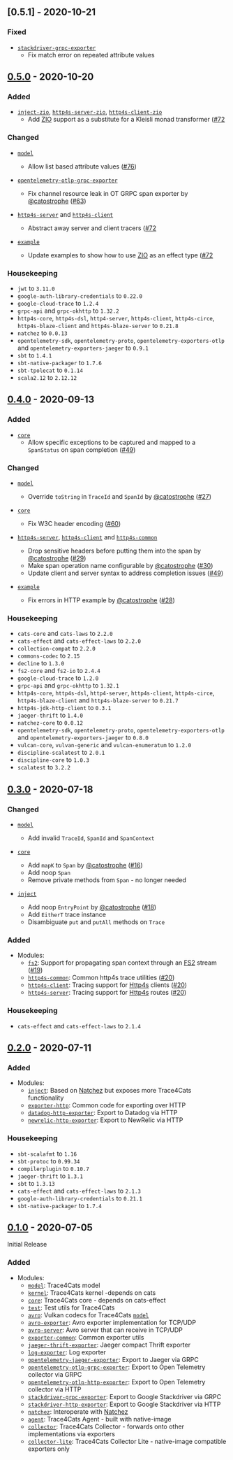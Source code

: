 ## [0.5.1] - 2020-10-21

### Fixed

* [`stackdriver-grpc-exporter`]
  - Fix match error on repeated attribute values

## [0.5.0] - 2020-10-20

### Added

* [`inject-zio`], [`http4s-server-zio`],  [`http4s-client-zio`]
  - Add [ZIO] support as a substitute for a Kleisli monad transformer ([#72](../../pull/72)
  

### Changed

* [`model`]
  - Allow list based attribute values ([#76](../../pull/76))
  
* [`opentelemetry-otlp-grpc-exporter`]
  - Fix channel resource leak in OT GRPC span exporter by [@catostrophe] ([#63](../../pull/63))

* [`http4s-server`] and  [`http4s-client`]
  - Abstract away server and client tracers ([#72](../../pull/72)
  
* [`example`]
  - Update examples to show how to use [ZIO] as an effect type ([#72](../../pull/72)

### Housekeeping

  - `jwt` to `3.11.0`
  - `google-auth-library-credentials` to `0.22.0`
  - `google-cloud-trace` to `1.2.4`
  - `grpc-api` and `grpc-okhttp` to `1.32.2`
  - `http4s-core`, `http4s-dsl`, `http4-server`, `http4s-client`, `http4s-circe`, `http4s-blaze-client` 
  and `http4s-blaze-server` to `0.21.8`  
  - `natchez` to `0.0.13`
  - `opentelemetry-sdk`, `opentelemetry-proto`, `opentelemetry-exporters-otlp` and `opentelemetry-exporters-jaeger` to
  `0.9.1`  
  - `sbt` to `1.4.1`
  - `sbt-native-packager` to `1.7.6`
  - `sbt-tpolecat` to `0.1.14`
  - `scala2.12` to `2.12.12`

## [0.4.0] - 2020-09-13

### Added

* [`core`]
  - Allow specific exceptions to be captured and mapped to a `SpanStatus` on span completion ([#49](../../pull/49))

### Changed

* [`model`]
  - Override `toString` in `TraceId` and `SpanId` by [@catostrophe] ([#27](../../pull/27))
  
* [`core`]
  - Fix W3C header encoding ([#60](../../pull/60))

* [`http4s-server`],  [`http4s-client`] and [`http4s-common`]
  - Drop sensitive headers before putting them into the span by [@catostrophe] ([#29](../../pull/29))
  - Make span operation name configurable by [@catostrophe] ([#30](../../pull/30))
  - Update client and server syntax to address completion issues ([#49](../../pull/49))
  
* [`example`]
  - Fix errors in HTTP example by [@catostrophe] ([#28](../../pull/28))

### Housekeeping

  - `cats-core` and `cats-laws` to `2.2.0`
  - `cats-effect` and `cats-effect-laws` to `2.2.0`
  - `collection-compat` to `2.2.0`
  - `commons-codec` to `2.15`
  - `decline` to `1.3.0`
  - `fs2-core` and `fs2-io` to `2.4.4`
  - `google-cloud-trace` to `1.2.0`
  - `grpc-api` and `grpc-okhttp` to `1.32.1`
  - `http4s-core`, `http4s-dsl`, `http4-server`, `http4s-client`, `http4s-circe`, `http4s-blaze-client` 
  and `http4s-blaze-server` to `0.21.7`
  - `http4s-jdk-http-client` to `0.3.1`
  - `jaeger-thrift` to `1.4.0`
  - `natchez-core` to `0.0.12`
  - `opentelemetry-sdk`, `opentelemetry-proto`, `opentelemetry-exporters-otlp` and `opentelemetry-exporters-jaeger` to
  `0.8.0`
  - `vulcan-core`, `vulvan-generic` and `vulcan-enumeratum` to `1.2.0`
  - `discipline-scalatest` to `2.0.1`
  - `discipline-core` to `1.0.3`
  - `scalatest` to `3.2.2`
  
## [0.3.0] - 2020-07-18

### Changed

* [`model`]
  - Add invalid `TraceId`, `SpanId` and `SpanContext`

* [`core`]
  - Add `mapK` to `Span` by [@catostrophe] ([#16](../../pull/16))
  - Add noop `Span`
  - Remove private methods from `Span` - no longer needed
  
* [`inject`]
  - Add noop `EntryPoint` by [@catostrophe] ([#18](../../pull/18))
  - Add `EitherT` trace instance
  - Disambiguate `put` and `putAll` methods on `Trace`

### Added

* Modules:
  - [`fs2`]: Support for propagating span context through an [FS2] stream ([#19](../../pull/19))
  - [`http4s-common`]: Common http4s trace utilities ([#20](../../pull/20))
  - [`http4s-client`]: Tracing support for [Http4s] clients ([#20](../../pull/20))
  - [`http4s-server`]: Tracing support for [Http4s] routes ([#20](../../pull/20))

### Housekeeping
  - `cats-effect` and `cats-effect-laws` to `2.1.4`
  
## [0.2.0] - 2020-07-11

### Added

* Modules:
  - [`inject`]: Based on [Natchez] but exposes more Trace4Cats functionality
  - [`exporter-http`]: Common code for exporting over HTTP
  - [`datadog-http-exporter`]: Export to Datadog via HTTP
  - [`newrelic-http-exporter`]: Export to NewRelic via HTTP

### Housekeeping
  - `sbt-scalafmt` to `1.16`
  - `sbt-protoc` to `0.99.34`
  - `compilerplugin` to `0.10.7`
  - `jaeger-thrift` to `1.3.1`
  - `sbt` to `1.3.13`
  - `cats-effect` and `cats-effect-laws` to `2.1.3`
  - `google-auth-library-credentials` to `0.21.1`
  - `sbt-native-packager` to `1.7.4`

## [0.1.0] - 2020-07-05

Initial Release

### Added

* Modules:
  - [`model`]: Trace4Cats model
  - [`kernel`]: Trace4Cats kernel -depends on cats
  - [`core`]: Trace4Cats core - depends on cats-effect
  - [`test`]: Test utils for Trace4Cats
  - [`avro`]: Vulkan codecs for Trace4Cats [`model`]
  - [`avro-exporter`]: Avro exporter implementation for TCP/UDP
  - [`avro-server`]: Avro server that can receive in TCP/UDP
  - [`exporter-common`]: Common exporter utils
  - [`jaeger-thrift-exporter`]: Jaeger compact Thrift exporter
  - [`log-exporter`]: Log exporter
  - [`opentelemetry-jaeger-exporter`]: Export to Jaeger via GRPC
  - [`opentelemetry-otlp-grpc-exporter`]: Export to Open Telemetry collector via GRPC
  - [`opentelemetry-otlp-http-exporter`]: Export to Open Telemetry collector via HTTP
  - [`stackdriver-grpc-exporter`]: Export to Google Stackdriver via GRPC
  - [`stackdriver-http-exporter`]: Export to Google Stackdriver via HTTP
  - [`natchez`]: Interoperate with [Natchez]
  - [`agent`]: Trace4Cats Agent - built with native-image
  - [`collector`]: Trace4Cats Collector - forwards onto other implementations via exporters
  - [`collector-lite`]: Trace4Cats Collector Lite - native-image compatible exporters only

[`model`]: modules/model
[`kernel`]: modules/kernel
[`core`]: modules/core
[`inject`]: modules/inject
[`inject-zio`]: modules/inject-zio
[`fs2`]: modules/fs2
[`example`]: modules/example
[`http4s-common`]: modules/http4s-common
[`http4s-client`]: modules/http4s-client
[`http4s-server`]: modules/http4s-server
[`http4s-client-zio`]: modules/http4s-client-zio
[`http4s-server-zio`]: modules/http4s-server-zio
[`test`]: modules/avro
[`avro`]: modules/avro
[`avro-exporter`]: modules/avro-exporter
[`avro-server`]: modules/avro-exporter
[`exporter-common`]: modules/exporter-common
[`exporter-http`]: modules/exporter-http
[`jaeger-thrift-exporter`]: modules/jaeger-thrift-exporter
[`log-exporter`]: modules/log-exporter
[`opentelemetry-jaeger-exporter`]: modules/opentelemetry-jaeger-export
[`opentelemetry-otlp-grpc-exporter`]: modules/opentelemetry-otlp-grpc-exporter
[`opentelemetry-otlp-http-exporter`]: modules/opentelemetry-otlp-http-exporter
[`stackdriver-grpc-exporter`]: modules/stackdriver-grpc-exporter
[`stackdriver-http-exporter`]: modules/stackdriver-http-exporter
[`datadog-http-exporter`]: modules/datadog-http-exporter
[`newrelic-http-exporter`]: modules/newrelic-http-exporter
[`natchez`]: modules/natchez
[`agent`]: modules/agent
[`collector`]: modules/collector
[`collector-lite`]: modules/collector-lite

[Natchez]: https://github.com/tpolecat/natchez
[FS2]: https://fs2.io
[Http4s]: https://http4s.org
[ZIO]: https://zio.dev

[0.5.0]: https://github.com/janstenpickle/trace4cats/compare/v0.4.0..v0.5.0
[0.4.0]: https://github.com/janstenpickle/trace4cats/compare/v0.3.0..v0.4.0
[0.3.0]: https://github.com/janstenpickle/trace4cats/compare/v0.2.0..v0.3.0
[0.2.0]: https://github.com/janstenpickle/trace4cats/compare/v0.1.0..v0.2.0
[0.1.0]: https://github.com/janstenpickle/trace4cats/tree/v0.1.0

[@catostrophe]: https://github.com/catostrophe